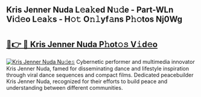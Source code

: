 ## Kris Jenner Nuda L𝚎a𝚔ed N𝚞𝚍e - Part-WLn Vi𝚍𝚎o L𝚎a𝚔s - H𝚘𝚝 O𝚗𝚕yf𝚊ns P𝚑𝚘tos Nj0Wg

# <h2><a href="http://kfcf67j.oniu.top/?m=Kris+Jenner+Nuda">🔗👉 🔴 Kris Jenner Nuda P𝚑ot𝚘𝚜 V𝚒d𝚎o</a></h2>

[![Kris Jenner Nuda Nu𝚍e𝚜](https://i.imgur.com/0qMVB7G.gif)](http://kfcf67j.oniu.top/?m=Kris+Jenner+Nuda)
Cybernetic performer and multimedia innovator Kris Jenner Nuda, famed for disseminating dance and lifestyle inspiration through viral dance sequences and compact films. Dedicated peacebuilder Kris Jenner Nuda, recognized for their efforts to build peace and understanding between different communities.  
